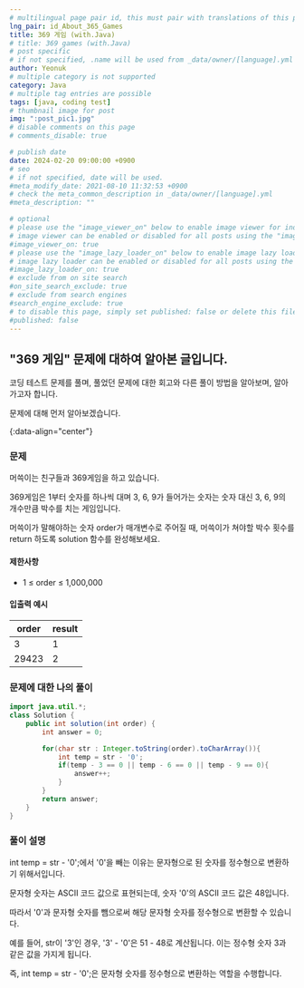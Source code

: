 ```yaml
---
# multilingual page pair id, this must pair with translations of this page. (This name must be unique)
lng_pair: id_About_365_Games
title: 369 게임 (with.Java)
# title: 369 games (with.Java)
# post specific
# if not specified, .name will be used from _data/owner/[language].yml
author: Yeonuk
# multiple category is not supported
category: Java
# multiple tag entries are possible
tags: [java, coding test]
# thumbnail image for post
img: ":post_pic1.jpg"
# disable comments on this page
# comments_disable: true

# publish date
date: 2024-02-20 09:00:00 +0900
# seo
# if not specified, date will be used.
#meta_modify_date: 2021-08-10 11:32:53 +0900
# check the meta_common_description in _data/owner/[language].yml
#meta_description: ""

# optional
# please use the "image_viewer_on" below to enable image viewer for individual pages or posts (_posts/ or [language]/_posts folders).
# image viewer can be enabled or disabled for all posts using the "image_viewer_posts: true" setting in _data/conf/main.yml.
#image_viewer_on: true
# please use the "image_lazy_loader_on" below to enable image lazy loader for individual pages or posts (_posts/ or [language]/_posts folders).
# image lazy loader can be enabled or disabled for all posts using the "image_lazy_loader_posts: true" setting in _data/conf/main.yml.
#image_lazy_loader_on: true
# exclude from on site search
#on_site_search_exclude: true
# exclude from search engines
#search_engine_exclude: true
# to disable this page, simply set published: false or delete this file
#published: false
---
```


<!-- outline-start -->

## "369 게임" 문제에 대하여 알아본 글입니다.

코딩 테스트 문제를 풀며, 풀었던 문제에 대한 회고와 다른 풀이 방법을 알아보며, 알아가고자 합니다.

문제에 대해 먼저 알아보겠습니다.

{:data-align="center"}

<!-- outline-end -->

### 문제

머쓱이는 친구들과 369게임을 하고 있습니다.

369게임은 1부터 숫자를 하나씩 대며 3, 6, 9가 들어가는 숫자는 숫자 대신 3, 6, 9의 개수만큼 박수를 치는 게임입니다.

머쓱이가 말해야하는 숫자 order가 매개변수로 주어질 때, 머쓱이가 쳐야할 박수 횟수를 return 하도록 solution 함수를 완성해보세요.

#### 제한사항

- 1 ≤ order ≤ 1,000,000

#### 입출력 예시

| order | result |
| ----- | ------ |
| 3     | 1      |
| 29423 | 2      |

<!-- | start_num | end_num | result |
| --------- | ------- | ------ |
| 10        | 3       | 0      | -->

### 문제에 대한 나의 풀이

```java
import java.util.*;
class Solution {
    public int solution(int order) {
        int answer = 0;

        for(char str : Integer.toString(order).toCharArray()){
            int temp = str - '0';
            if(temp - 3 == 0 || temp - 6 == 0 || temp - 9 == 0){
                answer++;
            }
        }
        return answer;
    }
}
```

### 풀이 설명

int temp = str - '0';에서 '0'을 빼는 이유는 문자형으로 된 숫자를 정수형으로 변환하기 위해서입니다.

문자형 숫자는 ASCII 코드 값으로 표현되는데, 숫자 '0'의 ASCII 코드 값은 48입니다.

따라서 '0'과 문자형 숫자를 뺌으로써 해당 문자형 숫자를 정수형으로 변환할 수 있습니다.

예를 들어, str이 '3'인 경우, '3' - '0'은 51 - 48로 계산됩니다. 이는 정수형 숫자 3과 같은 값을 가지게 됩니다.

즉, int temp = str - '0';은 문자형 숫자를 정수형으로 변환하는 역할을 수행합니다.

